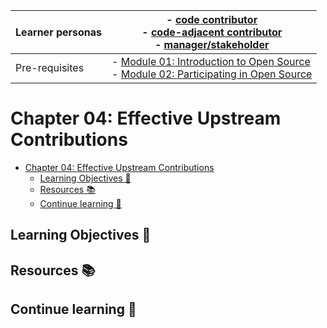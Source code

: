 | Learner personas | - [code contributor](../README.md#code-contributor-)<br> - [code-adjacent contributor](../README.md#code-adjacent-contributor-)<br> - [manager/stakeholder](../README.md#managerstakeholder-) |
| ---------------- | --------------------------------------------------------------------------------------------------------------------------------------------------------------------------------------------- |
| Pre-requisites   | - [Module 01: Introduction to Open Source](../01-intro-to-os/) <br>- [Module 02: Participating in Open Source](../02-participating-in-oss/)                                                   |

# Chapter 04: Effective Upstream Contributions

- [Chapter 04: Effective Upstream Contributions](#chapter-04-effective-upstream-contributions)
  - [Learning Objectives 🧠](#learning-objectives-)
  - [Resources 📚](#resources-)
  - [Continue learning 🚥](#continue-learning-)

## Learning Objectives 🧠

## Resources 📚

## Continue learning 🚥
